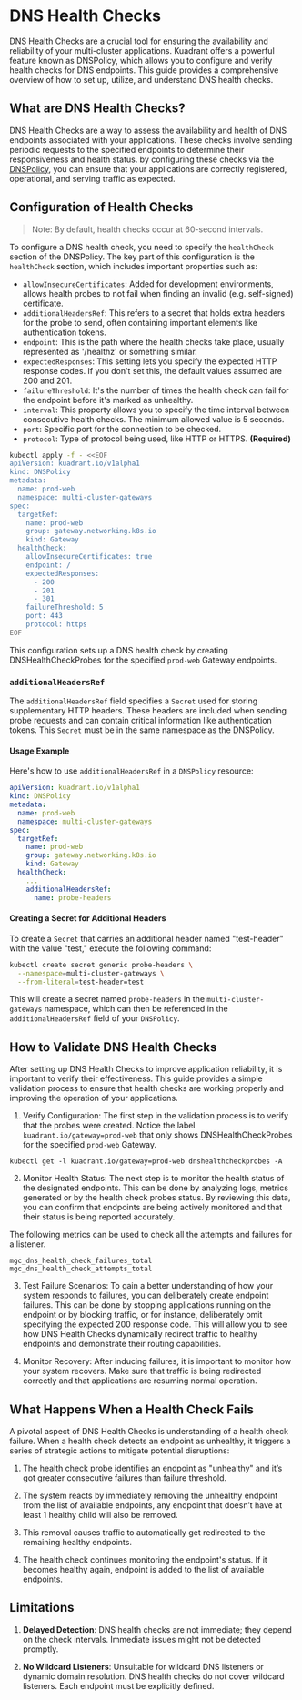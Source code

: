 # DNS Health Checks
DNS Health Checks are a crucial tool for ensuring the availability and reliability of your multi-cluster applications. Kuadrant offers a powerful feature known as DNSPolicy, which allows you to configure and verify health checks for DNS endpoints. This guide provides a comprehensive overview of how to set up, utilize, and understand DNS health checks.

## What are DNS Health Checks?
DNS Health Checks are a way to assess the availability and health of DNS endpoints associated with your applications. These checks involve sending periodic requests to the specified endpoints to determine their responsiveness and health status. by configuring these checks via the [DNSPolicy](dns-policy.md), you can ensure that your applications are correctly registered, operational, and serving traffic as expected.

## Configuration of Health Checks
>Note: By default, health checks occur at 60-second intervals.

To configure a DNS health check, you need to specify the `healthCheck` section of the DNSPolicy. The key part of this configuration is the `healthCheck` section, which includes important properties such as:

* `allowInsecureCertificates`: Added for development environments, allows health probes to not fail when finding an invalid (e.g. self-signed) certificate.
* `additionalHeadersRef`: This refers to a secret that holds extra headers for the probe to send, often containing important elements like authentication tokens.
* `endpoint`: This is the path where the health checks take place, usually represented as '/healthz' or something similar.
* `expectedResponses`: This setting lets you specify the expected HTTP response codes. If you don't set this, the default values assumed are 200 and 201.
* `failureThreshold`: It's the number of times the health check can fail for the endpoint before it's marked as unhealthy.
* `interval`: This property allows you to specify the time interval between consecutive health checks. The minimum allowed value is 5 seconds.
* `port`: Specific port for the connection to be checked.
* `protocol`: Type of protocol being used, like HTTP or HTTPS. **(Required)**


```bash
kubectl apply -f - <<EOF
apiVersion: kuadrant.io/v1alpha1
kind: DNSPolicy
metadata:
  name: prod-web
  namespace: multi-cluster-gateways
spec:
  targetRef:
    name: prod-web
    group: gateway.networking.k8s.io
    kind: Gateway
  healthCheck:
    allowInsecureCertificates: true
    endpoint: /
    expectedResponses:
      - 200
      - 201
      - 301
    failureThreshold: 5
    port: 443
    protocol: https
EOF
```
This configuration sets up a DNS health check by creating DNSHealthCheckProbes for the specified `prod-web` Gateway endpoints.

### `additionalHeadersRef`

The `additionalHeadersRef` field specifies a `Secret` used for storing supplementary HTTP headers. These headers are included when sending probe requests and can contain critical information like authentication tokens. This `Secret` must be in the same namespace as the DNSPolicy.

#### Usage Example

Here's how to use `additionalHeadersRef` in a `DNSPolicy` resource:

```yaml
apiVersion: kuadrant.io/v1alpha1
kind: DNSPolicy
metadata:
  name: prod-web
  namespace: multi-cluster-gateways
spec:
  targetRef:
    name: prod-web
    group: gateway.networking.k8s.io
    kind: Gateway
  healthCheck:
    ...
    additionalHeadersRef:
      name: probe-headers
```

#### Creating a Secret for Additional Headers

To create a `Secret` that carries an additional header named "test-header" with the value "test," execute the following command:

```bash
kubectl create secret generic probe-headers \
  --namespace=multi-cluster-gateways \
  --from-literal=test-header=test
```

This will create a secret named `probe-headers` in the `multi-cluster-gateways` namespace, which can then be referenced in the `additionalHeadersRef` field of your `DNSPolicy`.

## How to Validate DNS Health Checks

After setting up DNS Health Checks to improve application reliability, it is important to verify their effectiveness. This guide provides a simple validation process to ensure that health checks are working properly and improving the operation of your applications.

1. Verify Configuration:
The first step in the validation process is to verify that the probes were created. Notice the label `kuadrant.io/gateway=prod-web` that only shows DNSHealthCheckProbes for the specified `prod-web` Gateway.
```
kubectl get -l kuadrant.io/gateway=prod-web dnshealthcheckprobes -A
```

2. Monitor Health Status:
The next step is to monitor the health status of the designated endpoints. This can be done by analyzing logs, metrics generated or by the health check probes status. By reviewing this data, you can confirm that endpoints are being actively monitored and that their status is being reported accurately.

The following metrics can be used to check all the attempts and failures for a listener.
```
mgc_dns_health_check_failures_total
mgc_dns_health_check_attempts_total
```

3. Test Failure Scenarios:
To gain a better understanding of how your system responds to failures, you can deliberately create endpoint failures. This can be done by stopping applications running on the endpoint or by blocking traffic, or for instance, deliberately omit specifying the expected 200 response code. This will allow you to see how DNS Health Checks dynamically redirect traffic to healthy endpoints and demonstrate their routing capabilities.

4. Monitor Recovery:
After inducing failures, it is important to monitor how your system recovers. Make sure that traffic is being redirected correctly and that applications are resuming normal operation.


## What Happens When a Health Check Fails
A pivotal aspect of DNS Health Checks is understanding of a health check failure. When a health check detects an endpoint as unhealthy, it triggers a series of strategic actions to mitigate potential disruptions:

1. The health check probe identifies an endpoint as "unhealthy" and it’s got greater consecutive failures than failure threshold.

2. The system reacts by immediately removing the unhealthy endpoint from the list of available endpoints, any endpoint that doesn’t have at least 1 healthy child will also be removed.

3. This removal causes traffic to automatically get redirected to the remaining healthy endpoints.

4. The health check continues monitoring the endpoint's status. If it becomes healthy again, endpoint is added to the list of available endpoints.

## Limitations

1. **Delayed Detection**: DNS health checks are not immediate; they depend on the check intervals. Immediate issues might not be detected promptly.

1. **No Wildcard Listeners**: Unsuitable for wildcard DNS listeners or dynamic domain resolution. DNS health checks do not cover wildcard listeners. Each endpoint must be explicitly defined.